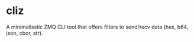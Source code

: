 # cliz
A minimalisstic ZMQ CLI tool that offers filters to send/recv data (hex, b64, json, cbor, str).
